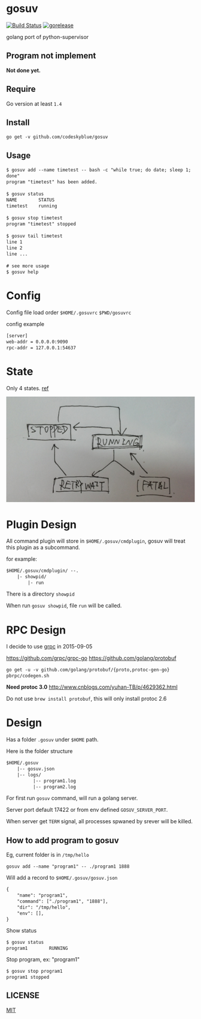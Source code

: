 # gosuv
[![Build Status](https://travis-ci.org/codeskyblue/gosuv.svg)](https://travis-ci.org/codeskyblue/gosuv)
[![gorelease](https://dn-gorelease.qbox.me/gorelease-download-blue.svg)](http://gorelease.herokuapp.com/dn-gobuild5.qbox.me/gosuv/master)

golang port of python-supervisor

## Program not implement
**Not done yet.**

## Require
Go version at least `1.4`

## Install
	go get -v github.com/codeskyblue/gosuv

## Usage
	$ gosuv add --name timetest -- bash -c "while true; do date; sleep 1; done"
	program "timetest" has been added.

	$ gosuv status
	NAME		STATUS
	timetest	running

	$ gosuv stop timetest
	program "timetest" stopped

	$ gosuv tail timetest
	line 1
	line 2
	line ...
	
	# see more usage
	$ gosuv help

# Config
Config file load order `$HOME/.gosuvrc` `$PWD/gosuvrc`

config example

	[server]
	web-addr = 0.0.0.0:9090
	rpc-addr = 127.0.0.1:54637

# State
Only 4 states. [ref](http://supervisord.org/subprocess.html#process-states)

![states](images/states.png)

# Plugin Design
All command plugin will store in `$HOME/.gosuv/cmdplugin`, gosuv will treat this plugin as a subcommand.

for example:

	$HOME/.gosuv/cmdplugin/ --.
		|- showpid/
			|- run

There is a directory `showpid`

When run `gosuv showpid`, file `run` will be called.

# RPC Design
I decide to use [grpc](http://www.grpc.io/) in 2015-09-05

<https://github.com/grpc/grpc-go>
<https://github.com/golang/protobuf>

	go get -u -v github.com/golang/protobuf/{proto,protoc-gen-go}
	pbrpc/codegen.sh

**Need protoc 3.0** <http://www.cnblogs.com/yuhan-TB/p/4629362.html>

Do not use `brew install protobuf`, this will only install protoc 2.6

# Design

Has a folder `.gosuv` under `$HOME` path.

Here is the folder structure

	$HOME/.gosuv
		|-- gosuv.json
		|-- logs/
			  |-- program1.log
		      |-- program2.log

For first run `gosuv` command, will run a golang server.

Server port default 17422 or from env defined `GOSUV_SERVER_PORT`.

When server get `TERM` signal, all processes spwaned by srever will be killed.

## How to add program to gosuv
Eg, current folder is in `/tmp/hello`

	gosuv add --name "program1" -- ./program1 1888

Will add a record to `$HOME/.gosuv/gosuv.json`

	{
		"name": "program1",
		"command": ["./program1", "1888"],
		"dir": "/tmp/hello",
		"env": [],
	}

Show status

	$ gosuv status
	program1		RUNNING

Stop program, ex: "program1"

	$ gosuv stop program1
	program1 stopped


## LICENSE
[MIT](LICENSE)
